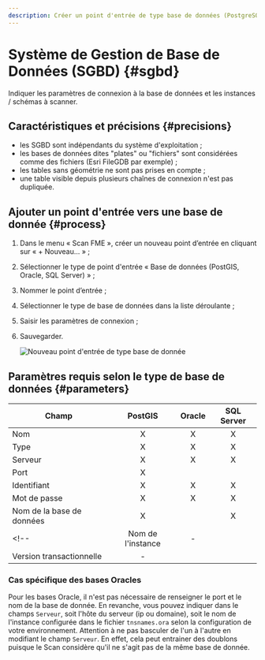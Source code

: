```yaml
---
description: Créer un point d'entrée de type base de données (PostgreSQL, PostGIS, Oracle, Microsoft SQL Server) pour le Scan FME Isogeo
---
```


# Système de Gestion de Base de Données (SGBD) <i class="fa fa-database"></i> {#sgbd}

Indiquer les paramètres de connexion à la base de données et les instances / schémas à scanner.

## Caractéristiques et précisions {#precisions}

* les SGBD sont indépendants du système d'exploitation ;
* les bases de données dites "plates" ou "fichiers" sont considérées comme des fichiers (Esri FileGDB par exemple) ;
* les tables sans géométrie ne sont pas prises en compte ;
* une table visible depuis plusieurs chaînes de connexion n'est pas dupliquée.

## Ajouter un point d'entrée vers une base de donnée {#process}

1. Dans le menu « Scan FME », créer un nouveau point d’entrée en cliquant sur « + Nouveau... » ;
2. Sélectionner le type de point d'entrée « Base de données (PostGIS, Oracle, SQL Server) » ;
3. Nommer le point d’entrée ;
4. Sélectionner le type de base de données dans la liste déroulante ;
5. Saisir les paramètres de connexion ;
6. Sauvegarder.

    ![Nouveau point d'entrée de type base de donnée](/assets/new_DB_ready.png)

## Paramètres requis selon le type de base de données {#parameters}

<!-- Légende :

* X = requis
* \ = facultatif
* \- = désactivé -->

| Champ                       | PostGIS | Oracle | SQL Server |
| --------------------------- | :-----: | :----: | :--------: |
| Nom                         | X       | X      | X          |
| Type                        | X       | X      | X          |
| Serveur                     | X       | X      | X          |
| Port                        | X       |        |            |
| Identifiant                 | X       | X      | X          |
| Mot de passe                | X       | X      | X          |
| Nom de la base de données   | X       |        | X          |
<!-- | Nom de l'instance           | -       |        |            |
| Version transactionnelle    | -       |        |            | -->

### Cas spécifique des bases Oracles

Pour les bases Oracle, il n'est pas nécessaire de renseigner le port et le nom de la base de donnée. 
En revanche, vous pouvez indiquer dans le champs `Serveur`, soit l'hôte du serveur (ip ou domaine), soit le nom de l'instance configurée dans le fichier `tnsnames.ora` selon la configuration de votre environnement.
Attention à ne pas basculer de l'un à l'autre en modifiant le champ `Serveur`. En effet, cela peut entrainer des doublons puisque le Scan considère qu'il ne s'agit pas de la même base de donnée. 